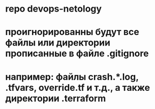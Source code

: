 # repo devops-netology
# проигнорированны будут все файлы или директории прописанные в файле .gitignore
# например: файлы crash.*.log, .tfvars, override.tf и т.д., а также директории .terraform 
